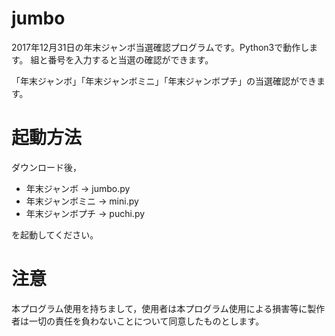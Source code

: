 # jumbo

2017年12月31日の年末ジャンボ当選確認プログラムです。Python3で動作します。
組と番号を入力すると当選の確認ができます。

「年末ジャンボ」「年末ジャンボミニ」「年末ジャンボプチ」の当選確認ができます。

# 起動方法

ダウンロード後，
- 年末ジャンボ -> jumbo.py
- 年末ジャンボミニ -> mini.py
- 年末ジャンボプチ -> puchi.py

を起動してください。

# 注意

本プログラム使用を持ちまして，使用者は本プログラム使用による損害等に製作者は一切の責任を負わないことについて同意したものとします。
